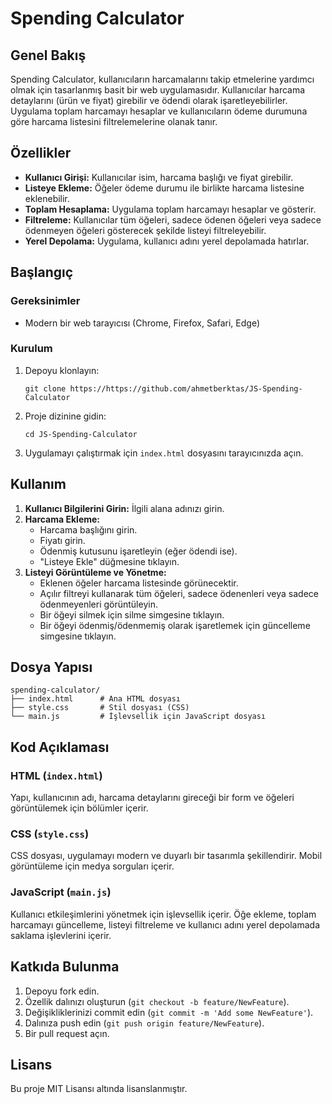 ﻿<!DOCTYPE html>
<html lang="tr">
<head>
  <meta charset="UTF-8">
  <meta name="viewport" content="width=device-width, initial-scale=1.0">
</head>
<body>
  <h1>Spending Calculator</h1>

  <h2>Genel Bakış</h2>
  <p>Spending Calculator, kullanıcıların harcamalarını takip etmelerine yardımcı olmak için tasarlanmış basit bir web uygulamasıdır. Kullanıcılar harcama detaylarını (ürün ve fiyat) girebilir ve ödendi olarak işaretleyebilirler. Uygulama toplam harcamayı hesaplar ve kullanıcıların ödeme durumuna göre harcama listesini filtrelemelerine olanak tanır.</p>

  <h2>Özellikler</h2>
  <ul>
    <li><strong>Kullanıcı Girişi:</strong> Kullanıcılar isim, harcama başlığı ve fiyat girebilir.</li>
    <li><strong>Listeye Ekleme:</strong> Öğeler ödeme durumu ile birlikte harcama listesine eklenebilir.</li>
    <li><strong>Toplam Hesaplama:</strong> Uygulama toplam harcamayı hesaplar ve gösterir.</li>
    <li><strong>Filtreleme:</strong> Kullanıcılar tüm öğeleri, sadece ödenen öğeleri veya sadece ödenmeyen öğeleri gösterecek şekilde listeyi filtreleyebilir.</li>
    <li><strong>Yerel Depolama:</strong> Uygulama, kullanıcı adını yerel depolamada hatırlar.</li>
  </ul>

  <h2>Başlangıç</h2>
  <h3>Gereksinimler</h3>
  <ul>
    <li>Modern bir web tarayıcısı (Chrome, Firefox, Safari, Edge)</li>
  </ul>

  <h3>Kurulum</h3>
  <ol>
    <li>Depoyu klonlayın:
      <pre><code>git clone https://https://github.com/ahmetberktas/JS-Spending-Calculator</code></pre>
    </li>
    <li>Proje dizinine gidin:
      <pre><code>cd JS-Spending-Calculator</code></pre>
    </li>
    <li>Uygulamayı çalıştırmak için <code>index.html</code> dosyasını tarayıcınızda açın.</li>
  </ol>

  <h2>Kullanım</h2>
  <ol>
    <li><strong>Kullanıcı Bilgilerini Girin:</strong> İlgili alana adınızı girin.</li>
    <li><strong>Harcama Ekleme:</strong>
      <ul>
        <li>Harcama başlığını girin.</li>
        <li>Fiyatı girin.</li>
        <li>Ödenmiş kutusunu işaretleyin (eğer ödendi ise).</li>
        <li>"Listeye Ekle" düğmesine tıklayın.</li>
      </ul>
    </li>
    <li><strong>Listeyi Görüntüleme ve Yönetme:</strong>
      <ul>
        <li>Eklenen öğeler harcama listesinde görünecektir.</li>
        <li>Açılır filtreyi kullanarak tüm öğeleri, sadece ödenenleri veya sadece ödenmeyenleri görüntüleyin.</li>
        <li>Bir öğeyi silmek için silme simgesine tıklayın.</li>
        <li>Bir öğeyi ödenmiş/ödenmemiş olarak işaretlemek için güncelleme simgesine tıklayın.</li>
      </ul>
    </li>
  </ol>

  <h2>Dosya Yapısı</h2>
  <pre><code>spending-calculator/
├── index.html      # Ana HTML dosyası
├── style.css       # Stil dosyası (CSS)
└── main.js         # İşlevsellik için JavaScript dosyası
</code></pre>

  <h2>Kod Açıklaması</h2>
  <h3>HTML (<code>index.html</code>)</h3>
  <p>Yapı, kullanıcının adı, harcama detaylarını gireceği bir form ve öğeleri görüntülemek için bölümler içerir.</p>

  <h3>CSS (<code>style.css</code>)</h3>
  <p>CSS dosyası, uygulamayı modern ve duyarlı bir tasarımla şekillendirir. Mobil görüntüleme için medya sorguları içerir.</p>

  <h3>JavaScript (<code>main.js</code>)</h3>
  <p>Kullanıcı etkileşimlerini yönetmek için işlevsellik içerir. Öğe ekleme, toplam harcamayı güncelleme, listeyi filtreleme ve kullanıcı adını yerel depolamada saklama işlevlerini içerir.</p>

  <h2>Katkıda Bulunma</h2>
  <ol>
    <li>Depoyu fork edin.</li>
    <li>Özellik dalınızı oluşturun (<code>git checkout -b feature/NewFeature</code>).</li>
    <li>Değişikliklerinizi commit edin (<code>git commit -m 'Add some NewFeature'</code>).</li>
    <li>Dalınıza push edin (<code>git push origin feature/NewFeature</code>).</li>
    <li>Bir pull request açın.</li>
  </ol>

  <h2>Lisans</h2>
  <p>Bu proje MIT Lisansı altında lisanslanmıştır.</p>

</body>
</html>
